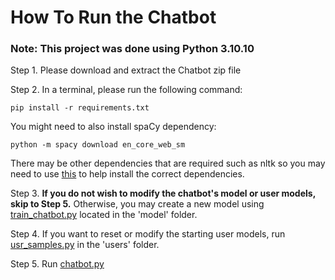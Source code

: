 # How To Run the Chatbot

### Note: This project was done using Python 3.10.10

Step 1. Please download and extract the Chatbot zip file

Step 2. In a terminal, please run the following command:

 
``` 
pip install -r requirements.txt 
```


You might need to also install spaCy dependency:
```
python -m spacy download en_core_web_sm
```

There may be other dependencies that are required such as nltk so you may need to use [this](https://github.com/vickynguyen3/NLP_Portfolio/blob/main/Chatbot/nltk_dependency.py) to help install the correct dependencies.

Step 3. **If you do not wish to modify the chatbot's model or user models, skip to Step 5.** Otherwise, you may create a new model using [train_chatbot.py](https://github.com/vickynguyen3/NLP_Portfolio/blob/main/Chatbot/model/train_chatbot.py) located in the 'model' folder.

Step 4. If you want to reset or modify the starting user models, run [usr_samples.py](https://github.com/vickynguyen3/NLP_Portfolio/blob/main/Chatbot/users/usr_samples.py) in the 'users' folder.

Step 5. Run [chatbot.py](https://github.com/vickynguyen3/NLP_Portfolio/blob/main/Chatbot/chatbot.py)